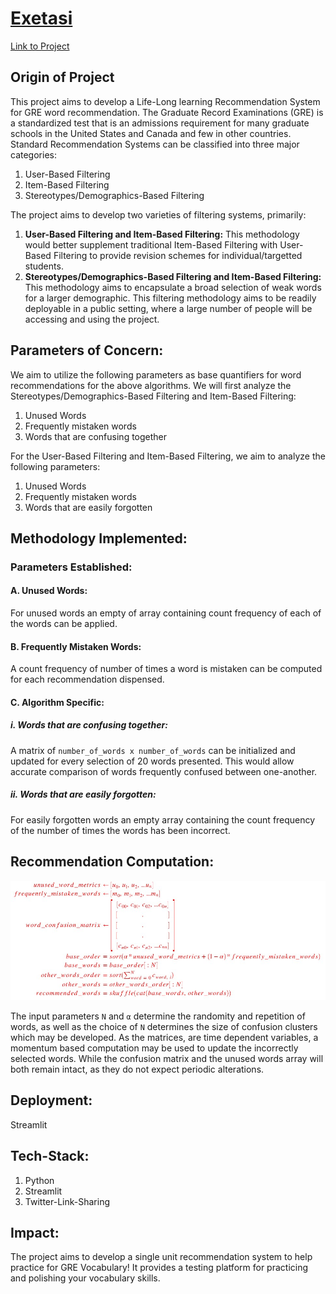 # [Exetasi](https://share.streamlit.io/supritivijay/exetasi/main/app.py)
[Link to Project](https://share.streamlit.io/supritivijay/exetasi/main/app.py)

## Origin of Project

This project aims to develop a Life-Long learning Recommendation System for GRE word recommendation. The Graduate Record Examinations (GRE) is a standardized test that is an admissions requirement for many graduate schools in the United States and Canada and few in other countries. Standard Recommendation Systems can be classified into three major categories:
1. User-Based Filtering
2. Item-Based Filtering
3. Stereotypes/Demographics-Based Filtering

The project aims to develop two varieties of filtering systems, primarily:
1. **User-Based Filtering and Item-Based Filtering:** This methodology would better supplement traditional Item-Based Filtering with User-Based Filtering to provide revision schemes for individual/targetted students.
2. **Stereotypes/Demographics-Based Filtering and Item-Based Filtering:** This methodology aims to encapsulate a broad selection of weak words for a larger demographic. This filtering methodology aims to be readily deployable in a public setting, where a large number of people will be accessing and using the project.

## Parameters of Concern:

We aim to utilize the following parameters as base quantifiers for word recommendations for the above algorithms. We will first analyze the Stereotypes/Demographics-Based Filtering and Item-Based Filtering:

1. Unused Words
2. Frequently mistaken words
3. Words that are confusing together

For the User-Based Filtering and Item-Based Filtering, we aim to analyze the following parameters:

1. Unused Words
2. Frequently mistaken words
3. Words that are easily forgotten

## Methodology Implemented:

### Parameters Established:

#### A. Unused Words:

For unused words an empty of array containing count frequency of each of the words can be applied.

#### B. Frequently Mistaken Words:

A count frequency of number of times a word is mistaken can be computed for each recommendation dispensed.

#### C. Algorithm Specific:

##### i. Words that are confusing together:

A matrix of `number_of_words x number_of_words` can be initialized and updated for every selection of 20 words presented. This would allow accurate comparison of words frequently confused between one-another.

##### ii. Words that are easily forgotten:

For easily forgotten words an empty array containing the count frequency of the number of times the words has been incorrect.

## Recommendation Computation:

<!-- <img src="https://render.githubusercontent.com/render/math?math=%5Ccolor%7Bred%7D%0A%5Cbegin%7Balign*%7D%0Aunused%5C_word%5C_metrics%26%5Cleftarrow%20%5Bu_0%2C%20u_1%2C%20u_2%2C%20...%20u_n%5D%5C%5C%0Afrequently%5C_mistaken%5C_words%26%5Cleftarrow%20%5Bm_0%2C%20m_1%2C%20m_2%2C%20...%20m_n%5D%5C%5C%0Aword%5C_confusion%5C_matrix%26%5Cleftarrow%20%5Cbegin%7Bbmatrix%7D%5Bc_00%2C%20c_01%2C%20c_02%2C%20...%20c_%7B0n%7D%5D%5C%5C%5B%5Chspace%7B45px%7D.%5Chspace%7B45px%7D%5D%5C%5C%5B%5Chspace%7B45px%7D.%5Chspace%7B45px%7D%5D%5C%5C%5B%5Chspace%7B45px%7D.%5Chspace%7B45px%7D%5D%5C%5C%5Bc_%7Bn0%7D%2C%20c_%7Bn1%7D%2C%20c_%7Bn2%7D%2C%20...%20c_%7Bnn%7D%5D%5Cend%7Bbmatrix%7D%5C%5C%0Abase%5C_order%26%3Dsort(%5Calpha%20*%20unused%5C_word%5C_metrics%20%2B%20(1-%5Calpha)*frequently%5C_mistaken%5C_words)%5C%5C%0Abase%5C_words%26%3Dbase%5C_order%5B%3AN%5D%5C%5C%0Aother%5C_words%5C_order%26%3Dsort(%5Csum_%7Bword%3D0%7D%5E%7BN%7D%20c_%7Bword%2C%20i%7D)%5C%5C%0Aother%5C_words%26%3Dother%5C_words%5C_order%5B%3AN%5D%5C%5C%0Arecommended%5C_words%26%3Dshuffle(cat(base%5C_words%2C%20other%5C_words))%0A%5Cend%7Balign*%7D"> -->

![Formula](./assets/images/formula.jpg)

The input parameters `N` and `α` determine the randomity and repetition of words, as well as the choice of `N` determines the size of confusion clusters which may be developed. As the matrices, are time dependent variables, a momentum based computation may be used to update the incorrectly selected words. While the confusion matrix and the unused words array will both remain intact, as they do not expect periodic alterations.

## Deployment:

Streamlit

## Tech-Stack:

1. Python
2. Streamlit
3. Twitter-Link-Sharing

## Impact:

The project aims to develop a single unit recommendation system to help practice for GRE Vocabulary! It provides a testing platform for practicing and polishing your vocabulary skills.
